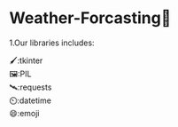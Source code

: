 # Weather-Forcasting🌈

1.Our libraries includes: 

  🖌️:tkinter  
  🖼️:PIL  
  🛰️:requests  
  ⏲️:datetime  
  😄:emoji

